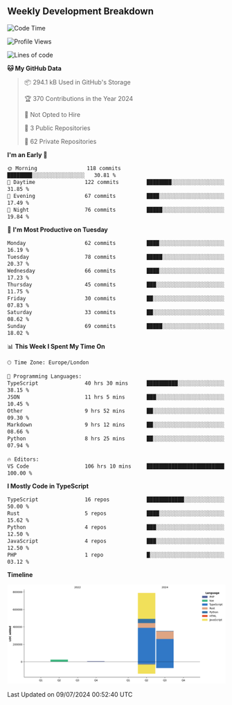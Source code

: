 


## Weekly Development Breakdown
<!--START_SECTION:waka-->
![Code Time](http://img.shields.io/badge/Code%20Time-704%20hrs%206%20mins-blue)

![Profile Views](http://img.shields.io/badge/Profile%20Views-127-blue)

![Lines of code](https://img.shields.io/badge/From%20Hello%20World%20I%27ve%20Written-1.2%20million%20lines%20of%20code-blue)

**🐱 My GitHub Data** 

> 📦 294.1 kB Used in GitHub's Storage 
 > 
> 🏆 370 Contributions in the Year 2024
 > 
> 🚫 Not Opted to Hire
 > 
> 📜 3 Public Repositories 
 > 
> 🔑 62 Private Repositories 
 > 
**I'm an Early 🐤** 

```text
🌞 Morning                118 commits         ████████░░░░░░░░░░░░░░░░░   30.81 % 
🌆 Daytime                122 commits         ████████░░░░░░░░░░░░░░░░░   31.85 % 
🌃 Evening                67 commits          ████░░░░░░░░░░░░░░░░░░░░░   17.49 % 
🌙 Night                  76 commits          █████░░░░░░░░░░░░░░░░░░░░   19.84 % 
```
📅 **I'm Most Productive on Tuesday** 

```text
Monday                   62 commits          ████░░░░░░░░░░░░░░░░░░░░░   16.19 % 
Tuesday                  78 commits          █████░░░░░░░░░░░░░░░░░░░░   20.37 % 
Wednesday                66 commits          ████░░░░░░░░░░░░░░░░░░░░░   17.23 % 
Thursday                 45 commits          ███░░░░░░░░░░░░░░░░░░░░░░   11.75 % 
Friday                   30 commits          ██░░░░░░░░░░░░░░░░░░░░░░░   07.83 % 
Saturday                 33 commits          ██░░░░░░░░░░░░░░░░░░░░░░░   08.62 % 
Sunday                   69 commits          █████░░░░░░░░░░░░░░░░░░░░   18.02 % 
```


📊 **This Week I Spent My Time On** 

```text
🕑︎ Time Zone: Europe/London

💬 Programming Languages: 
TypeScript               40 hrs 30 mins      ██████████░░░░░░░░░░░░░░░   38.15 % 
JSON                     11 hrs 5 mins       ███░░░░░░░░░░░░░░░░░░░░░░   10.45 % 
Other                    9 hrs 52 mins       ██░░░░░░░░░░░░░░░░░░░░░░░   09.30 % 
Markdown                 9 hrs 12 mins       ██░░░░░░░░░░░░░░░░░░░░░░░   08.66 % 
Python                   8 hrs 25 mins       ██░░░░░░░░░░░░░░░░░░░░░░░   07.94 % 

🔥 Editors: 
VS Code                  106 hrs 10 mins     █████████████████████████   100.00 % 
```

**I Mostly Code in TypeScript** 

```text
TypeScript               16 repos            ████████████░░░░░░░░░░░░░   50.00 % 
Rust                     5 repos             ████░░░░░░░░░░░░░░░░░░░░░   15.62 % 
Python                   4 repos             ███░░░░░░░░░░░░░░░░░░░░░░   12.50 % 
JavaScript               4 repos             ███░░░░░░░░░░░░░░░░░░░░░░   12.50 % 
PHP                      1 repo              █░░░░░░░░░░░░░░░░░░░░░░░░   03.12 % 
```



**Timeline**

![Lines of Code chart](https://raw.githubusercontent.com/mars-arch/mars-arch/main/assets/bar_graph.png)


 Last Updated on 09/07/2024 00:52:40 UTC
<!--END_SECTION:waka-->
